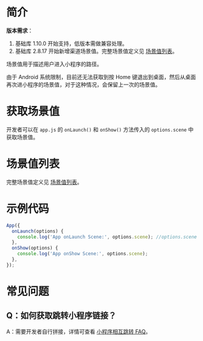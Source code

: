 # 简介

**版本需求**：
1. 基础库 1.10.0 开始支持，低版本需做兼容处理。
2. 基础库 2.8.17 开始新增渠道场景值。完整场景值定义见 [场景值列表](https://opendocs.alipay.com/mini/08otyv?pathHash=5e710835)。

场景值用于描述用户进入小程序的路径。

由于 Android 系统限制，目前还无法获取到按 Home 键退出到桌面，然后从桌面再次进小程序的场景值，对于这种情况，会保留上一次的场景值。

# 获取场景值

开发者可以在 `app.js` 的 `onLaunch()` 和 `onShow()` 方法传入的 `options.scene` 中获取场景值。

# 场景值列表
完整场景值定义见 [场景值列表](https://opendocs.alipay.com/mini/08otyv?pathHash=5e710835)。

# 示例代码

```javascript
App({
  onLaunch(options) {
    console.log('App onLaunch Scene:', options.scene); //options.scene 是 String 类型的
  },
  onShow(options) {
    console.log('App onShow Scene:', options.scene);
  },
});
```
# 常见问题

## Q：如何获取跳转小程序链接？

A：需要开发者自行拼接，详情可查看 [小程序相互跳转 FAQ](https://opendocs.alipay.com/mini/0090ty)。
